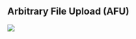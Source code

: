 ## Arbitrary File Upload (AFU)
![](https://i0.wp.com/blog.intigriti.com/wp-content/uploads/2020/05/file-upload.png?fit=1050%2C750&ssl=1)
